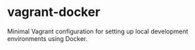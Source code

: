 vagrant-docker
==============

Minimal Vagrant configuration for setting up local development environments using Docker.
